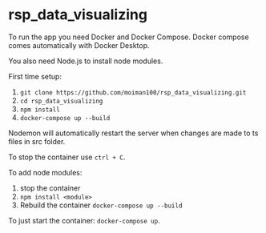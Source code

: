 # rsp_data_visualizing
To run the app you need Docker and Docker Compose. Docker compose comes automatically with Docker Desktop.

You also need Node.js to install node modules.

First time setup:

1. `git clone https://github.com/moiman100/rsp_data_visualizing.git`
2. `cd rsp_data_visualizing`
3. `npm install`
4. `docker-compose up --build`

Nodemon will automatically restart the server when changes are made to ts files in src folder.

To stop the container use `ctrl + C`.

To add node modules:

1. stop the container
2. `npm install <module>`
3. Rebuild the container `docker-compose up --build`

To just start the container: `docker-compose up`.
